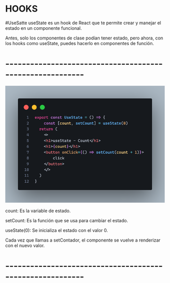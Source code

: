 # HOOKS

#UseSatte
useState es un hook de React que te permite crear y manejar el estado en un componente funcional.

Antes, solo los componentes de clase podían tener estado, pero ahora, con los hooks como useState, puedes hacerlo en componentes de función.

# ---------------------------------------------------------

![alt text](image-1.png)


count: Es la variable de estado.

setCount: Es la función que se usa para cambiar el estado.

useState(0): Se inicializa el estado con el valor 0.

Cada vez que llamas a setContador, el componente se vuelve a renderizar con el nuevo valor.

# ---------------------------------------------------------
